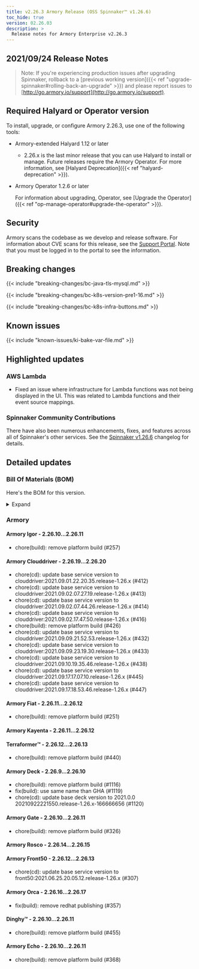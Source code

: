 ```yaml
---
title: v2.26.3 Armory Release (OSS Spinnaker™ v1.26.6)
toc_hide: true
version: 02.26.03
description: >
  Release notes for Armory Enterprise v2.26.3 
---
```


## 2021/09/24 Release Notes

> Note: If you're experiencing production issues after upgrading Spinnaker, rollback to a [previous working version]({{< ref "upgrade-spinnaker#rolling-back-an-upgrade" >}}) and please report issues to [http://go.armory.io/support](http://go.armory.io/support).
## Required Halyard or Operator version

To install, upgrade, or configure Armory 2.26.3, use one of the following tools:

- Armory-extended Halyard 1.12 or later
  - 2.26.x is the last minor release that you can use Halyard to install or manage. Future releases require the Armory Operator. For more information, see [Halyard Deprecation]({{< ref "halyard-deprecation" >}}).

- Armory Operator 1.2.6 or later

   For information about upgrading, Operator, see [Upgrade the Operator]({{< ref "op-manage-operator#upgrade-the-operator" >}}).


## Security

Armory scans the codebase as we develop and release software. For information about CVE scans for this release, see the [Support Portal](https://support.armory.io/support?id=kb_article_view&sysparm_article=KB0010414). Note that you must be logged in to the portal to see the information.

## Breaking changes
<!-- Copy/paste from the previous version if there are recent ones. We can drop breaking changes after 3 minor versions. Add new ones from OSS and Armory. -->

{{< include "breaking-changes/bc-java-tls-mysql.md" >}}

{{< include "breaking-changes/bc-k8s-version-pre1-16.md" >}}

{{< include "breaking-changes/bc-k8s-infra-buttons.md" >}}

## Known issues
<!-- Copy/paste known issues from the previous version if they're not fixed. Add new ones from OSS and Armory. If there aren't any issues, state that so readers don't think we forgot to fill out this section. -->

{{< include "known-issues/ki-bake-var-file.md" >}}

## Highlighted updates

<!--
Each item category (such as UI) under here should be an h3 (###). List the following info that service owners should be able to provide:
- Major changes or new features we want to call out for Armory and OSS. Changes should be grouped under end user understandable sections. For example, instead of Deck, use UI. Instead of Fiat, use Permissions.
- Fixes to any known issues from previous versions that we have in release notes. These can all be grouped under a Fixed issues H3.
-->
### AWS Lambda

* Fixed an issue where infrastructure for Lambda functions was not being displayed in the UI. This was related to Lambda functions and their event source mappings.


###  Spinnaker Community Contributions

There have also been numerous enhancements, fixes, and features across all of Spinnaker's other services. See the
[Spinnaker v1.26.6](https://www.spinnaker.io/changelogs/1.26.6-changelog/) changelog for details.

## Detailed updates

### Bill Of Materials (BOM)

Here's the BOM for this version.
<details><summary>Expand</summary>
<pre class="highlight">
<code>version: 2.26.3
timestamp: "2021-09-23 02:12:12"
services:
    clouddriver:
        commit: d361f7e62fe555fda9dd5682b64627f4703563a8
        version: 2.26.20
    deck:
        commit: 198d62eae2710dceed1f462e50a183abba613fef
        version: 2.26.10
    dinghy:
        commit: d1406fad85771d7f44a266d3302d6195c00d7ec2
        version: 2.26.11
    echo:
        commit: c1e9ced6759392159ee628e63cc5808a1c5d8fdd
        version: 2.26.11
    fiat:
        commit: ea4874e41748992d24e0a36a5534bc37d0aa0d31
        version: 2.26.12
    front50:
        commit: ba5b33e616e51dc0e655f40da18277c9434ca5fe
        version: 2.26.13
    gate:
        commit: a7242aa7506dff2f342c69562666308c653fae17
        version: 2.26.11
    igor:
        commit: d1ad3f87ee857a73f6e546ea4cc410286e87cea9
        version: 2.26.11
    kayenta:
        commit: 4f668d1297a5d205d516667c1af6902d0d9f380f
        version: 2.26.12
    monitoring-daemon:
        version: 2.26.0
    monitoring-third-party:
        version: 2.26.0
    orca:
        commit: a3463f61ff082502c1c6cb35ea7b01aeee5456a9
        version: 2.26.17
    rosco:
        commit: 1dfc60f1f70ccdadc2cc03ff9f27b5ca39bb9c39
        version: 2.26.15
    terraformer:
        commit: 2dc177734c1445252dfeb3b8353ce94596c8a4c3
        version: 2.26.13
dependencies:
    redis:
        version: 2:2.8.4-2
artifactSources:
    dockerRegistry: docker.io/armory
</code>
</pre>
</details>

### Armory


#### Armory Igor - 2.26.10...2.26.11

  - chore(build): remove platform build (#257)

#### Armory Clouddriver - 2.26.19...2.26.20

  - chore(cd): update base service version to clouddriver:2021.09.01.22.20.35.release-1.26.x (#412)
  - chore(cd): update base service version to clouddriver:2021.09.02.07.27.19.release-1.26.x (#413)
  - chore(cd): update base service version to clouddriver:2021.09.02.07.44.26.release-1.26.x (#414)
  - chore(cd): update base service version to clouddriver:2021.09.02.17.47.50.release-1.26.x (#416)
  - chore(build): remove platform build (#426)
  - chore(cd): update base service version to clouddriver:2021.09.09.21.52.53.release-1.26.x (#432)
  - chore(cd): update base service version to clouddriver:2021.09.09.23.19.30.release-1.26.x (#433)
  - chore(cd): update base service version to clouddriver:2021.09.10.19.35.46.release-1.26.x (#438)
  - chore(cd): update base service version to clouddriver:2021.09.17.17.07.10.release-1.26.x (#445)
  - chore(cd): update base service version to clouddriver:2021.09.17.18.53.46.release-1.26.x (#447)

#### Armory Fiat - 2.26.11...2.26.12

  - chore(build): remove platform build (#251)

#### Armory Kayenta - 2.26.11...2.26.12


#### Terraformer™ - 2.26.12...2.26.13

  - chore(build): remove platform build (#440)

#### Armory Deck - 2.26.9...2.26.10

  - chore(build): remove platform build (#1116)
  - fix(build): use same name than GHA (#1119)
  - chore(cd): update base deck version to 2021.0.0 20210922221550.release-1.26.x-166666656 (#1120)

#### Armory Gate - 2.26.10...2.26.11

  - chore(build): remove platform build (#326)

#### Armory Rosco - 2.26.14...2.26.15


#### Armory Front50 - 2.26.12...2.26.13

  - chore(cd): update base service version to front50:2021.06.25.20.05.12.release-1.26.x (#307)

#### Armory Orca - 2.26.16...2.26.17

  - fix(build): remove redhat publishing (#357)

#### Dinghy™ - 2.26.10...2.26.11

  - chore(build): remove platform build (#455)

#### Armory Echo - 2.26.10...2.26.11

  - chore(build): remove platform build (#368)

